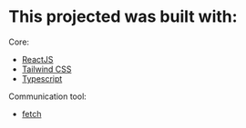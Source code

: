 # This projected was built with:

Core:
- <a href="https://react.dev/" target="_blank" rel="noopener">ReactJS</a>
- <a href="https://tailwindcss.com/" target="_blank" rel="noopener">Tailwind CSS</a>
- <a href="https://www.typescriptlang.org/" target="_blank" rel="noopener">Typescript</a>

Communication tool:
- <a href="https://developer.mozilla.org/en-US/docs/Web/API/Fetch_API" target="_blank" rel="noopener">fetch</a> 

